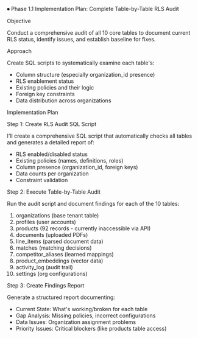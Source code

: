 ⏺ Phase 1.1 Implementation Plan: Complete Table-by-Table RLS Audit

  Objective

  Conduct a comprehensive audit of all 10 core tables to document current RLS status, identify issues, and establish baseline for fixes.

  Approach

  Create SQL scripts to systematically examine each table's:
  - Column structure (especially organization_id presence)
  - RLS enablement status
  - Existing policies and their logic
  - Foreign key constraints
  - Data distribution across organizations

  Implementation Plan

  Step 1: Create RLS Audit SQL Script

  I'll create a comprehensive SQL script that automatically checks all tables and generates a detailed report of:
  - RLS enabled/disabled status
  - Existing policies (names, definitions, roles)
  - Column presence (organization_id, foreign keys)
  - Data counts per organization
  - Constraint validation

  Step 2: Execute Table-by-Table Audit

  Run the audit script and document findings for each of the 10 tables:
  1. organizations (base tenant table)
  2. profiles (user accounts)
  3. products (92 records - currently inaccessible via API)
  4. documents (uploaded PDFs)
  5. line_items (parsed document data)
  6. matches (matching decisions)
  7. competitor_aliases (learned mappings)
  8. product_embeddings (vector data)
  9. activity_log (audit trail)
  10. settings (org configurations)

  Step 3: Create Findings Report

  Generate a structured report documenting:
  - Current State: What's working/broken for each table
  - Gap Analysis: Missing policies, incorrect configurations
  - Data Issues: Organization assignment problems
  - Priority Issues: Critical blockers (like products table access)